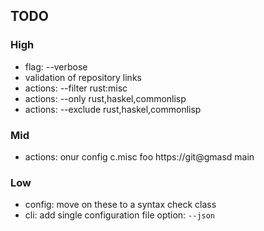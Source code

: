 <!--
Onur is free software: you can redistribute it and/or modify
it under the terms of the GNU General Public License as published by
the Free Software Foundation, either version 3 of the License, or
(at your option) any later version.

Onur is distributed in the hope that it will be useful,
but WITHOUT ANY WARRANTY; without even the implied warranty of
MERCHANTABILITY or FITNESS FOR A PARTICULAR PURPOSE.  See the
GNU General Public License for more details.

You should have received a copy of the GNU General Public License
along with Onur. If not, see <https://www.gnu.org/licenses/>.
-->

## TODO

### High

- flag: --verbose
- validation of repository links 
- actions: --filter rust:misc
- actions: --only rust,haskel,commonlisp
- actions: --exclude rust,haskel,commonlisp

### Mid
- actions:  onur config c.misc foo https://git@gmasd main

### Low

- config: move on these to a syntax check class
- cli: add single configuration file option: `--json`
